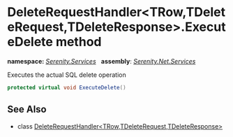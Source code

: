 # DeleteRequestHandler&lt;TRow,TDeleteRequest,TDeleteResponse&gt;.ExecuteDelete method
**namespace:** *[Serenity.Services](../../README.md#serenity.services-namespace)*   **assembly**: *[Serenity.Net.Services](../../README.md)*

Executes the actual SQL delete operation

```csharp
protected virtual void ExecuteDelete()
```

## See Also

* class [DeleteRequestHandler&lt;TRow,TDeleteRequest,TDeleteResponse&gt;](../DeleteRequestHandler-3.md)